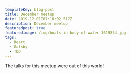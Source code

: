 ```yaml
---
templateKey: blog-post
title: December meetup
date: 2019-12-01T07:10:02.517Z
description: December meetup
featuredpost: true
featuredimage: /img/boats-in-body-of-water-1619854.jpg
tags:
  - React
  - Gatsby
  - TDD
---
```

The talks for this meetup were out of this world!
